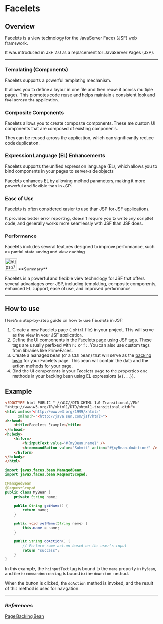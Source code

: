 # Facelets

## Overview

Facelets is a view technology for the JavaServer Faces (JSF) web framework.

It was introduced in JSF 2.0 as a replacement for JavaServer Pages (JSP).

---

### Templating (Components)

Facelets supports a powerful templating mechanism.

It allows you to define a layout in one file and then reuse it across multiple pages. This promotes code reuse and helps maintain a consistent look and feel across the application.

### Composite Components

Facelets allows you to create composite components. These are custom UI components that are composed of existing components.

They can be reused across the application, which can significantly reduce code duplication.

### Expression Language (EL) Enhancements

Facelets supports the unified expression language (EL), which allows you to bind components in your pages to server-side objects.

Facelets enhances EL by allowing method parameters, making it more powerful and flexible than in JSP.

### Ease of Use

Facelets is often considered easier to use than JSP for JSF applications.

It provides better error reporting, doesn't require you to write any scriptlet code, and generally works more seamlessly with JSF than JSP does.

### Performance

Facelets includes several features designed to improve performance, such as partial state saving and view caching.

<aside>
<img src="https://www.notion.so/icons/skull_purple.svg" alt="https://www.notion.so/icons/skull_purple.svg" width="40px" /> **Summary**

Facelets is a powerful and flexible view technology for JSF that offers several advantages over JSP, including templating, composite components, enhanced EL support, ease of use, and improved performance.

</aside>

---

## How to use

Here's a step-by-step guide on how to use Facelets in JSF:

1. Create a new Facelets page (`.xhtml` file) in your project.
This will serve as the view in your JSF application.
2. Define the UI components in the Facelets page using JSF tags.
These tags are usually prefixed with `h:` or `f:`.
You can also use custom tags from libraries like PrimeFaces.
3. Create a managed bean (or a CDI bean) that will serve as the [backing bean](Facelets%207c4b9c49848e4d9bbf95f6ce4d79f3d2.md) for your Facelets page. This bean will contain the data and the action methods for your page.
4. Bind the UI components in your Facelets page to the properties and methods in your backing bean using EL expressions (`#{...}`).

## Example

```html
<!DOCTYPE html PUBLIC "-//W3C//DTD XHTML 1.0 Transitional//EN"
"<http://www.w3.org/TR/xhtml1/DTD/xhtml1-transitional.dtd>">
<html xmlns="<http://www.w3.org/1999/xhtml>"
      xmlns:h="<http://java.sun.com/jsf/html>">
<h:head>
    <title>Facelets Example</title>
</h:head>
<h:body>
    <h:form>
        <h:inputText value="#{myBean.name}" />
        <h:commandButton value="Submit" action="#{myBean.doAction}" />
    </h:form>
</h:body>
</html>

```

```java
import javax.faces.bean.ManagedBean;
import javax.faces.bean.RequestScoped;

@ManagedBean
@RequestScoped
public class MyBean {
    private String name;

    public String getName() {
        return name;
    }

    public void setName(String name) {
        this.name = name;
    }

    public String doAction() {
        // Perform some action based on the user's input
        return "success";
    }
}

```

In this example, the `h:inputText` tag is bound to the `name` property in `MyBean`, and the `h:commandButton` tag is bound to the `doAction` method.

When the button is clicked, the `doAction` method is invoked, and the result of this method is used for navigation.

---

### *References*

[Page Backing Bean](Page%20Backing%20Bean%20a1f806e6af7741bb9dd0ed6011f41e1e.md)
